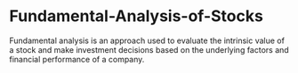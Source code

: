 # Fundamental-Analysis-of-Stocks
Fundamental analysis is an approach used to evaluate the intrinsic value of a stock and make investment decisions based on the underlying factors and financial performance of a company.
